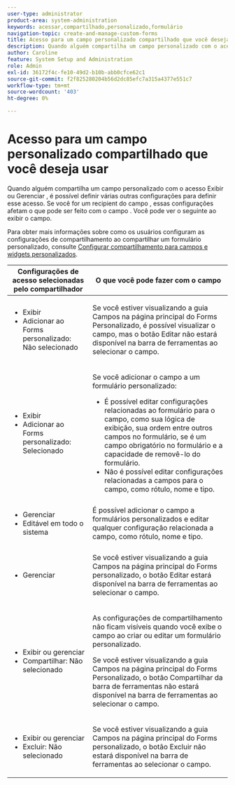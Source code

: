 ```yaml
---
user-type: administrator
product-area: system-administration
keywords: acessar,compartilhado,personalizado,formulário
navigation-topic: create-and-manage-custom-forms
title: Acesso para um campo personalizado compartilhado que você deseja usar
description: Quando alguém compartilha um campo personalizado com o acesso Exibir ou Gerenciar , é possível definir várias outras configurações para definir esse acesso. Se você for um recipient do campo , essas configurações afetam o que pode ser feito com o campo . Você pode ver o seguinte ao exibir o campo.
author: Caroline
feature: System Setup and Administration
role: Admin
exl-id: 36172f4c-fe10-49d2-b10b-abb0cfce62c1
source-git-commit: f2f825280204b56d2dc85efc7a315a4377e551c7
workflow-type: tm+mt
source-wordcount: '403'
ht-degree: 0%

---
```


# Acesso para um campo personalizado compartilhado que você deseja usar

Quando alguém compartilha um campo personalizado com o acesso Exibir ou Gerenciar , é possível definir várias outras configurações para definir esse acesso. Se você for um recipient do campo , essas configurações afetam o que pode ser feito com o campo . Você pode ver o seguinte ao exibir o campo.

Para obter mais informações sobre como os usuários configuram as configurações de compartilhamento ao compartilhar um formulário personalizado, consulte [Configurar compartilhamento para campos e widgets personalizados](../../../administration-and-setup/customize-workfront/create-manage-custom-forms/configure-sharing-for-a-custom-field.md).

<table style="table-layout:auto"> 
 <col> 
 <col> 
 <thead> 
  <tr> 
   <th>Configurações de acesso selecionadas pelo compartilhador</th> 
   <th>O que você pode fazer com o campo</th> 
  </tr> 
 </thead> 
 <tbody> 
  <tr> 
   <td> 
    <ul> 
     <li>Exibir</li> 
     <li>Adicionar ao Forms personalizado: Não selecionado</li> 
    </ul> </td> 
   <td> <p>Se você estiver visualizando a guia Campos na página principal do Forms Personalizado, é possível visualizar o campo, mas o botão Editar não estará disponível na barra de ferramentas ao selecionar o campo.</p> </td> 
  </tr> 
  <tr> 
   <td> 
    <ul> 
     <li>Exibir</li> 
     <li>Adicionar ao Forms personalizado: Selecionado</li> 
    </ul> </td> 
   <td> <p>Se você adicionar o campo a um formulário personalizado:</p> 
    <ul> 
     <li>É possível editar configurações relacionadas ao formulário para o campo, como sua lógica de exibição, sua ordem entre outros campos no formulário, se é um campo obrigatório no formulário e a capacidade de removê-lo do formulário.</li> 
     <li>Não é possível editar configurações relacionadas a campos para o campo, como rótulo, nome e tipo.</li> 
    </ul> </td> 
  </tr> 
  <tr> 
   <td> 
    <ul> 
     <li>Gerenciar</li> 
     <li>Editável em todo o sistema</li> 
    </ul> </td> 
   <td>É possível adicionar o campo a formulários personalizados e editar qualquer configuração relacionada a campo, como rótulo, nome e tipo.</td> 
  </tr> 
  <tr> 
   <td> 
    <ul> 
     <li>Gerenciar</li> 
    </ul> </td> 
   <td> <p>Se você estiver visualizando a guia Campos na página principal do Forms personalizado, o botão Editar estará disponível na barra de ferramentas ao selecionar o campo.</p> </td> 
  </tr> 
  <tr> 
   <td> 
    <ul> 
     <li>Exibir ou gerenciar</li> 
     <li>Compartilhar: Não selecionado</li> 
    </ul> </td> 
   <td> <p>As configurações de compartilhamento não ficam visíveis quando você exibe o campo ao criar ou editar um formulário personalizado.</p> <p>Se você estiver visualizando a guia Campos na página principal do Forms Personalizado, o botão Compartilhar da barra de ferramentas não estará disponível na barra de ferramentas ao selecionar o campo.</p> </td> 
  </tr> 
  <tr> 
   <td> 
    <ul> 
     <li>Exibir ou gerenciar</li> 
     <li>Excluir: Não selecionado</li> 
    </ul> </td> 
   <td> <p>Se você estiver visualizando a guia Campos na página principal do Forms personalizado, o botão Excluir não estará disponível na barra de ferramentas ao selecionar o campo.</p> </td> 
  </tr> 
 </tbody> 
</table>
